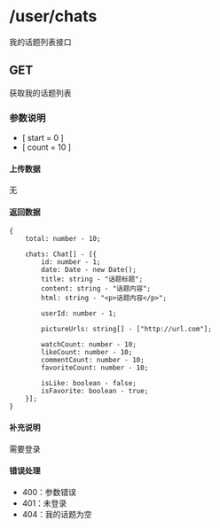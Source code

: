 # /user/chats
我的话题列表接口
## GET
获取我的话题列表
### 参数说明
* [ start = 0 ]
* [ count = 10 ]

#### 上传数据
无
#### 返回数据
```
{
    total: number - 10;
    
    chats: Chat[] - [{
        id: number - 1;
        date: Date - new Date();
        title: string - "话题标题";
        content: string - "话题内容";
        html: string - "<p>话题内容</p>";
        
        userId: number - 1;
        
        pictureUrls: string[] - ["http://url.com"];
        
        watchCount: number - 10;
        likeCount: number - 10;
        commentCount: number - 10;
        favoriteCount: number - 10;
        
        isLike: boolean - false;
        isFavorite: boolean - true;
    }];
}
```
 
#### 补充说明
需要登录
#### 错误处理
* 400：参数错误
* 401：未登录
* 404：我的话题为空